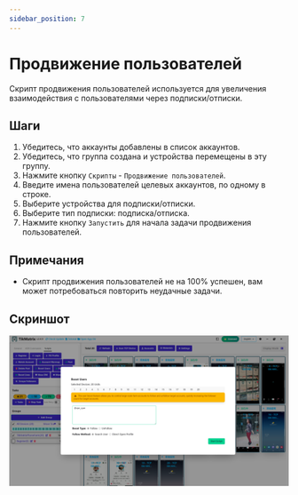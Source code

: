 ```yaml
---
sidebar_position: 7
---
```


# Продвижение пользователей

Скрипт продвижения пользователей используется для увеличения взаимодействия с пользователями через подписки/отписки.

## Шаги

1. Убедитесь, что аккаунты добавлены в список аккаунтов.
2. Убедитесь, что группа создана и устройства перемещены в эту группу.
3. Нажмите кнопку `Скрипты` - `Продвижение пользователей`.
4. Введите имена пользователей целевых аккаунтов, по одному в строке.
5. Выберите устройства для подписки/отписки.
6. Выберите тип подписки: подписка/отписка.
7. Нажмите кнопку `Запустить` для начала задачи продвижения пользователей.

## Примечания

* Скрипт продвижения пользователей не на 100% успешен, вам может потребоваться повторить неудачные задачи.

## Скриншот

![Продвижение пользователей](../img/boost-users.png)
